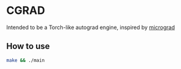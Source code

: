 # CGRAD

Intended to be a Torch-like autograd engine, inspired by [micrograd](https://github.com/karpathy/micrograd/tree/master)

## How to use

```bash
make && ./main
```